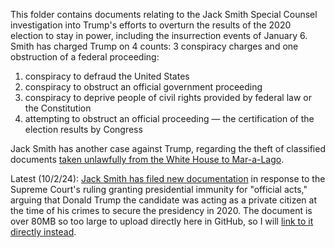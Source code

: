 This folder contains documents relating to the Jack Smith Special Counsel investigation into Trump's efforts to overturn the results of the 2020 election to stay in power, including the insurrection events of January 6. Smith has charged Trump on 4 counts: 3 conspiracy charges and one obstruction of a federal proceeding:

1. conspiracy  to defraud the United States
2. conspiracy to obstruct an official government proceeding
3. conspiracy to deprive people of civil rights provided by federal law or the Constitution
4. attempting to obstruct an official proceeding — the certification of the election results by Congress

Jack Smith has another case against Trump, regarding the theft of classified documents [taken unlawfully from the White House to Mar-a-Lago](https://github.com/doctorparadox/historical-texts/tree/master/trump-indictments/classified-documents).

Latest (10/2/24): [Jack Smith has filed new documentation](https://www.newsweek.com/donald-trump-jack-smith-election-fraud-evidence-white-house-steve-bannon-1963105) in response to the Supreme Court's ruling granting presidential immunity for "official acts," arguing that Donald Trump the candidate was acting as a private citizen at the time of his crimes to secure the presidency in 2020. The document is over 80MB so too large to upload directly here in GitHub, so I will [link to it directly instead](https://static01.nyt.com/newsgraphics/documenttools/73357920e3c8d739/8fc8bfd0-full.pdf).
